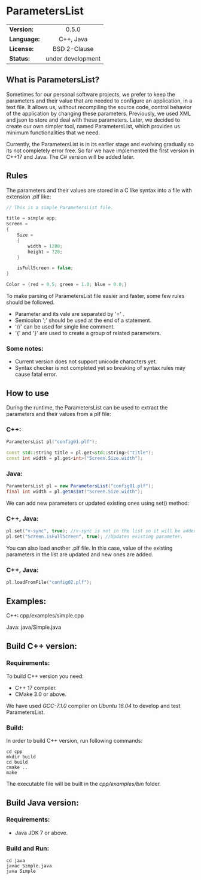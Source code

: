 # **ParametersList**
|        |          |
|---------|:---------:|
|**Version:**  | 0.5.0 |
|**Language:** | C++, Java |
|**License:**  | BSD 2-Clause |
|**Status:**   | under development |

## **What is ParametersList?**
Sometimes for our personal software projects, we prefer to keep the parameters and their value that are needed to configure an application,  in a text file. It allows us, without recompiling the source code, control behavior of the application by changing these parameters. Previously, we used XML and json to store and deal with these parameters. Later, we decided to create our own simpler tool, named ParametersList, which provides us minimum functionalities that we need. 

Currently, the ParametersList is in its earlier stage and evolving gradually so its not completely error free. So far we have implemented the first version in C++17 and Java. The C# version will be added later.

## **Rules**
The parameters and their values are stored in a C like syntax into a file with extension .plf like:

```c
// This is a simple ParametersList file.

title = simple app;
Screen =
{
    Size = 
    {
        width = 1280;
        height = 720;
    }

    isFullScreen = false;
}

Color = {red = 0.5; green = 1.0; blue = 0.0;}
```

To make parsing of ParametersList file easier and faster, some few rules should be followed.

 * Parameter and its vale are separated by '=' .
 * Semicolon ';' should be used at the end of a statement.
 * '//' can be used for single line comment.
 * '{' and '}' are used to create a group of related parameters.
### Some notes:
* Current version does not support unicode characters yet.
* Syntax checker is not completed yet so breaking of syntax rules may cause fatal error.

## **How to use**
During the runtime, the ParametersList can be used to extract the parameters and their values from a plf file:

### C++:
```c++
ParametersList pl("config01.plf");

const std::string title = pl.get<std::string>("title");
const int width = pl.get<int>("Screen.Size.width");
```

### Java:
```java
ParametersList pl = new ParametersList("config01.plf");
final int width = pl.getAsInt("Screen.Size.width");
```
We can add new parameters or updated existing ones using set() method: 

### C++, Java:
```C++
pl.set("v-sync", true); //v-sync is not in the list so it will be added.
pl.set("Screen.isFullScreen", true); //Updates existing parameter.
```
You can also load another .plf file. In this case, value of the existing parameters in the list are updated and new ones are added.

### C++, Java:
```C++
pl.loadFromFile("config02.plf");
```

## Examples:
C++: cpp/examples/simple.cpp

Java: java/Simple.java

## Build C++ version:
### Requirements:
To build C++ version you need:

* C++ 17 compiler.
* CMake 3.0 or above.

We have used *GCC-7.1.0* compiler on *Ubuntu 16.04* to develop and test ParametersList.

### Build:
In order to build C++ version, run following commands:
```
cd cpp
mkdir build
cd build
cmake ..
make
```
The executable file will be built in the *cpp/examples/bin* folder.

## Build Java version:
### Requirements:
 * Java JDK 7 or above.

 ### Build and Run:

 ```
 cd java
 javac Simple.java
 java Simple
 ```